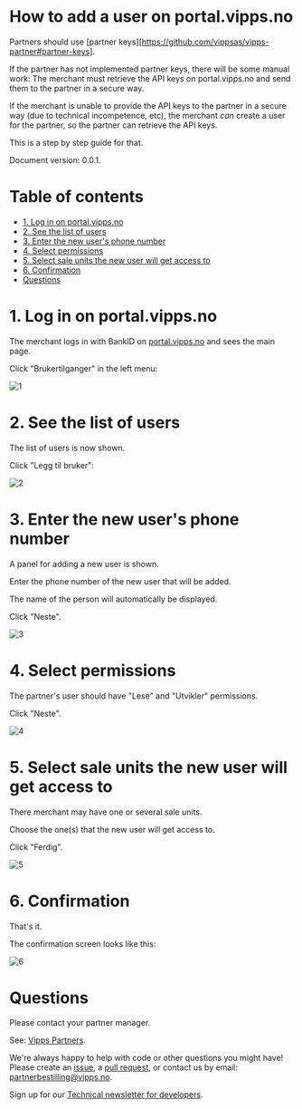 # How to add a user on portal.vipps.no

Partners should use
[partner keys][https://github.com/vippsas/vipps-partner#partner-keys].

If the partner has not implemented partner keys, there will be some manual work:
The merchant must retrieve the API keys on portal.vipps.no and send them to the
partner in a secure way.

If the merchant is unable to provide the API keys to the partner in a secure
way (due to technical incompetence, etc), the merchant _can_ create a user
for the partner, so the partner can retrieve the API keys.

This is a step by step guide for that.

Document version: 0.0.1.

# Table of contents

* [1. Log in on portal.vipps.no](#1-log-in-on-portalvippsno)
* [2. See the list of users](#2-see-the-list-of-users)
* [3. Enter the new user's phone number](#3-enter-the-new-users-phone-number)
* [4. Select permissions](#4-select-permissions)
* [5. Select sale units the new user will get access to](#5-select-sale-units-the-new-user-will-get-access-to)
* [6. Confirmation](#6-confirmation)
* [Questions](#questions)

# 1. Log in on portal.vipps.no

The merchant logs in with BankID on
[portal.vipps.no](https://portal.vipps.no)
and sees the main page.

Click "Brukertilganger" in the left menu:

![1](images/portal-add-user-1.png)

# 2. See the list of users

The list of users is now shown.

Click "Legg til bruker":

![2](images/portal-add-user-2.png)

# 3. Enter the new user's phone number

A panel for adding a new user is shown.

Enter the phone number of the new user that will be added.

The name of the person will automatically be displayed.

Click "Neste".

![3](images/portal-add-user-3.png)

# 4. Select permissions

The partner's user should have "Lese" and "Utvikler" permissions.

Click "Neste".

![4](images/portal-add-user-4.png)

# 5. Select sale units the new user will get access to

There merchant may have one or several sale units.

Choose the one(s) that the new user will get access to.

Click "Ferdig".

![5](images/portal-add-user-5.png)

# 6. Confirmation

That's it.

The confirmation screen looks like this:

![6](images/portal-add-user-6.png)

# Questions

Please contact your partner manager.

See: [Vipps Partners](README.md).

We're always happy to help with code or other questions you might have!
Please create an [issue](https://github.com/vippsas/vipps-developers/issues),
a [pull request](https://github.com/vippsas/vipps-developers/pulls),
or contact us by email: partnerbestilling@vipps.no.

Sign up for our [Technical newsletter for developers](https://github.com/vippsas/vipps-developers/tree/master/newsletters).
